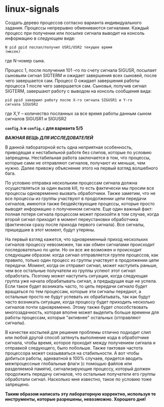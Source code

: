 # linux-signals
Создать дерево процессов согласно варианта индивидуального задания. 
Процессы непрерывно обмениваются сигналами. Каждый процесс при получении или посылке сигнала выводит на консоль информацию в следующем виде:

<code>N pid ppid послал/получил  USR1/USR2 текущее время (мксек)</code>

где N-номер сына.

Процесс 1, после получения  101 –го по счету сигнала SIGUSR, посылает сыновьям сигнал SIGTERM и ожидает завершения всех сыновей, после чего завершается сам. Процесс 0 ожидает завершения работы процесса 1 после чего завершается сам. Сыновья, получив сигнал SIGTERM, завершают работу с выводом на консоль сообщения вида:

<code>pid    ppid   завершил работу после X-го сигнала SIGUSR1 и Y-го сигнала SIGUSR2</code>

где X,Y – количество посланных за все время работы данным сыном сигналов SIGUSR1 и SIGUSR2

<strong><code>config.h</code> и <code>config.c</code> для варианта 5/5</strong>

<strong><em>ВАЖНАЯ ВЕЩЬ ДЛЯ ИССЛЕДОВАТЕЛЕЙ</em></strong>

В данной лабораторной есть одна неприятная особенность, приводящая к нестабильной работе без слипов, которые по условию запрещены. Нестабильная работа заключается в том, что процессы, которые сами не отправляют сигналов, получают их меньше, чем нужно. Далее привожу объяснение этого на первый взгляд волшебного бага.

По условию отправка нескольким процессам сигнала должна осуществляться за один вызов kill, то есть фактически мы просим все процессы одновременно вызвать обработчики. Также заметим, что не все процессы из группы участвуют в продолжении цепи передачи сигналов, имеются также бездействующие процессы, которые просто выводят информацию о полученном сигнале. Еще один важный факт: полная потеря сигнала процессом может произойти в том случае, когда второй сигнал приходит в момент переустановки обработчика (фактически сразу после прихода первого сигнала). Все сигналы, пришедшие в этот момент, будут утеряны.

На первый взгляд кажется, что одновременный приход нескольких сигналов процессу невозможен, так как обмен сигналами происходит последовательно по цепи. Но он все же возможен и происходит следующим образом: когда сигнал отправляется группе процессов, как правило, только один процесс из группы участвует в продолжении цепи передачи. Момент, когда он отправит сигнал, может наступить раньше, чем все остальные получатели из группы успеют этот сигнал обработать. Поэтому может наступить ситуация, когда следующая группа уже начала обрабатывать сигнал, а предыдущая еще не успела. Если такое будет возникать часто, то цепь передачи сигнало будет вращаться по тем процессам, которые эти сигналы передают, а остальные просто не будут успевать их обрабатывать, так как будут часто возникать ситуации, когда процессу будет приходить несколько сигналов почти одновременно. Этому также будет способствовать многозадачность, которая вполне может выделить больше времени для работы процессам, которые "активнее" остальных (отправляют сигналы).

В качестве костылей для решения проблемы отлично подходит слип или любой другой способ затянуть выполнение кода в обработчике сигнала, чтобы время, которое проходит между получением сигнала и отправкой следующего, было побольше. Также тактовая частота процессора может сказывваться на стабильности. А вот чтобы добиться работы, адекватной в 100% случаев, придется вводить межпроцессные глобальные флаги (с помощью файлов или разделяемой памяти), сигнализирующие процессу, который должен продолжить передачу сигналов, что остальные получатели его группы обработали сигнал. Насколько мне известно, такое по условию тоже запрещено.

<strong>Таким образом написать эту лабораторную корректно, используя те инструменты, которые разрешены, невозможно. Хорошего дня!</strong>
